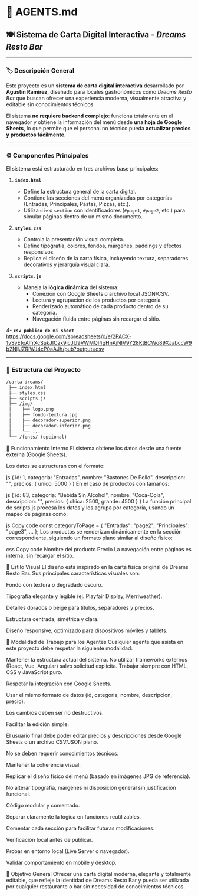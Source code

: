 # 🧠 AGENTS.md

## 🍽️ Sistema de Carta Digital Interactiva - *Dreams Resto Bar*

---

### 🏷️ Descripción General

Este proyecto es un **sistema de carta digital interactiva** desarrollado por **Agustín Ramírez**, diseñado para locales gastronómicos como *Dreams Resto Bar* que buscan ofrecer una experiencia moderna, visualmente atractiva y editable sin conocimientos técnicos.

El sistema **no requiere backend complejo**: funciona totalmente en el navegador y obtiene la información del menú desde **una hoja de Google Sheets**, lo que permite que el personal no técnico pueda **actualizar precios y productos fácilmente**.

---

### ⚙️ Componentes Principales

El sistema está estructurado en tres archivos base principales:

1. **`index.html`**
   - Define la estructura general de la carta digital.
   - Contiene las secciones del menú organizadas por categorías (Entradas, Principales, Pastas, Pizzas, etc.).
   - Utiliza `div` o `section` con identificadores (`#page1`, `#page2`, etc.) para simular páginas dentro de un mismo documento.

2. **`styles.css`**
   - Controla la presentación visual completa.
   - Define tipografía, colores, fondos, márgenes, paddings y efectos responsivos.
   - Replica el diseño de la carta física, incluyendo textura, separadores decorativos y jerarquía visual clara.

3. **`scripts.js`**
   - Maneja la **lógica dinámica** del sistema:
     - Conexión con Google Sheets o archivo local JSON/CSV.
     - Lectura y agrupación de los productos por categoría.
     - Renderizado automático de cada producto dentro de su categoría.
     - Navegación fluida entre páginas sin recargar el sitio.

4- **`csv publico de mi sheet`**
https://docs.google.com/spreadsheets/d/e/2PACX-1vSvEfoAlfrXcSukJICzx9icJU9VWMQI4gHnAjNIV9Y28KtBCWo89XJabccW9b2NljJZRiWJ4cP0aAJh/pub?output=csv

---

### 🧩 Estructura del Proyecto

```bash
/carta-dreams/
 ├── index.html
 ├── styles.css
 ├── scripts.js
 ├── /img/
 │    ├── logo.png
 │    ├── fondo-textura.jpg
 │    ├── decorador-superior.png
 │    ├── decorador-inferior.png
 │    └── ...
 └── /fonts/ (opcional)
 ```

🧠 Funcionamiento Interno
El sistema obtiene los datos desde una fuente externa (Google Sheets).

Los datos se estructuran con el formato:

js
{
  id: 1,
  categoria: "Entradas",
  nombre: "Bastones De Pollo",
  descripcion: "",
  precios: { unico: 5000 }
}
En el caso de productos con tamaños:

js
{
  id: 83,
  categoria: "Bebida Sin Alcohol",
  nombre: "Coca-Cola",
  descripcion: "",
  precios: { chica: 2500, grande: 4500 }
}
La función principal de scripts.js procesa los datos y los agrupa por categoría, usando un mapeo de páginas como:

js
Copy code
const categoryToPage = {
  "Entradas": "page2",
  "Principales": "page3",
  ...
};
Los productos se renderizan dinámicamente en la sección correspondiente, siguiendo un formato plano similar al diseño físico:

css
Copy code
Nombre del producto              Precio
La navegación entre páginas es interna, sin recargar el sitio.

🎨 Estilo Visual
El diseño está inspirado en la carta física original de Dreams Resto Bar.
Sus principales características visuales son:

Fondo con textura o degradado oscuro.

Tipografía elegante y legible (ej. Playfair Display, Merriweather).

Detalles dorados o beige para títulos, separadores y precios.

Estructura centrada, simétrica y clara.

Diseño responsive, optimizado para dispositivos móviles y tablets.

🧭 Modalidad de Trabajo para los Agentes
Cualquier agente que asista en este proyecto debe respetar la siguiente modalidad:

Mantener la estructura actual del sistema.
No utilizar frameworks externos (React, Vue, Angular) salvo solicitud explícita.
Trabajar siempre con HTML, CSS y JavaScript puro.

Respetar la integración con Google Sheets.

Usar el mismo formato de datos (id, categoria, nombre, descripcion, precio).

Los cambios deben ser no destructivos.

Facilitar la edición simple.

El usuario final debe poder editar precios y descripciones desde Google Sheets o un archivo CSV/JSON plano.

No se deben requerir conocimientos técnicos.

Mantener la coherencia visual.

Replicar el diseño físico del menú (basado en imágenes JPG de referencia).

No alterar tipografía, márgenes ni disposición general sin justificación funcional.

Código modular y comentado.

Separar claramente la lógica en funciones reutilizables.

Comentar cada sección para facilitar futuras modificaciones.

Verificación local antes de publicar.

Probar en entorno local (Live Server o navegador).

Validar comportamiento en mobile y desktop.

🎯 Objetivo General
Ofrecer una carta digital moderna, elegante y totalmente editable, que refleje la identidad de Dreams Resto Bar y pueda ser utilizada por cualquier restaurante o bar sin necesidad de conocimientos técnicos.

